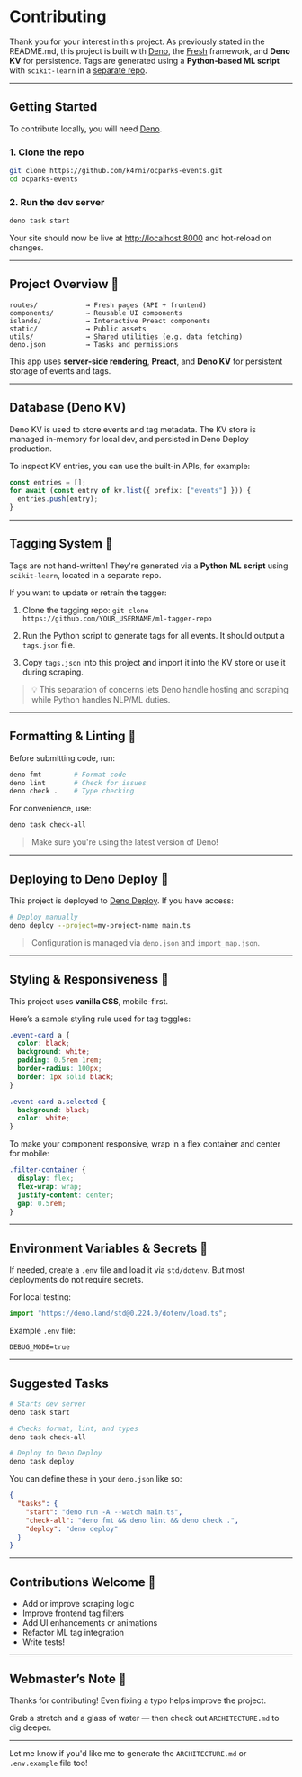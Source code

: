 # Contributing

Thank you for your interest in this project. As previously stated in the
README.md, this project is built with [Deno](https://deno.land/), the
[Fresh](https://fresh.deno.dev/) framework, and **Deno KV** for persistence.
Tags are generated using a **Python-based ML script** with `scikit-learn` in a
[separate repo](https://github.com/k4rni/events-tagger).

---

## Getting Started

To contribute locally, you will need [Deno](https://deno.land/#installation).

### 1. Clone the repo

```bash
git clone https://github.com/k4rni/ocparks-events.git
cd ocparks-events
```

### 2. Run the dev server

```bash
deno task start
```

Your site should now be live at [http://localhost:8000](http://localhost:8000)
and hot-reload on changes.

---

## Project Overview 🧱

```
routes/            → Fresh pages (API + frontend)
components/        → Reusable UI components
islands/           → Interactive Preact components
static/            → Public assets
utils/             → Shared utilities (e.g. data fetching)
deno.json          → Tasks and permissions
```

This app uses **server-side rendering**, **Preact**, and **Deno KV** for
persistent storage of events and tags.

---

## Database (Deno KV)

Deno KV is used to store events and tag metadata. The KV store is managed
in-memory for local dev, and persisted in Deno Deploy production.

To inspect KV entries, you can use the built-in APIs, for example:

```ts
const entries = [];
for await (const entry of kv.list({ prefix: ["events"] })) {
  entries.push(entry);
}
```

---

## Tagging System 🤖

Tags are not hand-written! They're generated via a **Python ML script** using
`scikit-learn`, located in a separate repo.

If you want to update or retrain the tagger:

1. Clone the tagging repo:
   `git clone https://github.com/YOUR_USERNAME/ml-tagger-repo`

2. Run the Python script to generate tags for all events. It should output a
   `tags.json` file.

3. Copy `tags.json` into this project and import it into the KV store or use it
   during scraping.

> 💡 This separation of concerns lets Deno handle hosting and scraping while
> Python handles NLP/ML duties.

---

## Formatting & Linting 🧼

Before submitting code, run:

```bash
deno fmt        # Format code
deno lint       # Check for issues
deno check .    # Type checking
```

For convenience, use:

```bash
deno task check-all
```

> Make sure you're using the latest version of Deno!

---

## Deploying to Deno Deploy 🚀

This project is deployed to [Deno Deploy](https://deno.com/deploy). If you have
access:

```bash
# Deploy manually
deno deploy --project=my-project-name main.ts
```

> Configuration is managed via `deno.json` and `import_map.json`.

---

## Styling & Responsiveness 🎨

This project uses **vanilla CSS**, mobile-first.

Here’s a sample styling rule used for tag toggles:

```css
.event-card a {
  color: black;
  background: white;
  padding: 0.5rem 1rem;
  border-radius: 100px;
  border: 1px solid black;
}

.event-card a.selected {
  background: black;
  color: white;
}
```

To make your component responsive, wrap in a flex container and center for
mobile:

```css
.filter-container {
  display: flex;
  flex-wrap: wrap;
  justify-content: center;
  gap: 0.5rem;
}
```

---

## Environment Variables & Secrets 🔐

If needed, create a `.env` file and load it via `std/dotenv`. But most
deployments do not require secrets.

For local testing:

```ts
import "https://deno.land/std@0.224.0/dotenv/load.ts";
```

Example `.env` file:

```env
DEBUG_MODE=true
```

---

## Suggested Tasks

```bash
# Starts dev server
deno task start

# Checks format, lint, and types
deno task check-all

# Deploy to Deno Deploy
deno task deploy
```

You can define these in your `deno.json` like so:

```json
{
  "tasks": {
    "start": "deno run -A --watch main.ts",
    "check-all": "deno fmt && deno lint && deno check .",
    "deploy": "deno deploy"
  }
}
```

---

## Contributions Welcome 🎉

- Add or improve scraping logic
- Improve frontend tag filters
- Add UI enhancements or animations
- Refactor ML tag integration
- Write tests!

---

## Webmaster’s Note 📝

Thanks for contributing! Even fixing a typo helps improve the project.

Grab a stretch and a glass of water — then check out `ARCHITECTURE.md` to dig
deeper.

---

Let me know if you'd like me to generate the `ARCHITECTURE.md` or `.env.example`
file too!
